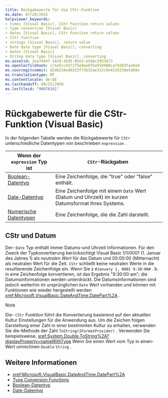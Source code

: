 ```yaml
---
title: Rückgabewerte für die CStr-Funktion
ms.date: 07/20/2015
helpviewer_keywords:
- times [Visual Basic], CStr Function return values
- type conversion [Visual Basic]
- dates [Visual Basic], CStr Function return values
- CStr function
- strings [Visual Basic], return value
- Date data type [Visual Basic], converting
- dates [Visual Basic]
- String data type [Visual Basic], converting
ms.assetid: 3aa744e7-1419-45d5-85e3-e5abc2953673
ms.openlocfilehash: cc5e5cc437175e9aebfba559488ca74283faa9ad
ms.sourcegitcommit: d2db216e46323f73b32ae312c9e4135258e5d68e
ms.translationtype: MT
ms.contentlocale: de-DE
ms.lasthandoff: 09/22/2020
ms.locfileid: "90870161"
---
```

# <a name="return-values-for-the-cstr-function-visual-basic"></a>Rückgabewerte für die CStr-Funktion (Visual Basic)

In der folgenden Tabelle werden die Rückgabewerte für `CStr` unterschiedliche Datentypen von beschrieben `expression` .  
  
|Wenn der `expression` Typ ist|`CStr`-Rückgaben|  
|-----------------------------|--------------------|  
|[Boolean-Datentyp](../data-types/boolean-data-type.md)|Eine Zeichenfolge, die "true" oder "false" enthält.|  
|[Date-Datentyp](../data-types/date-data-type.md)|Eine Zeichenfolge mit einem `Date` Wert (Datum und Uhrzeit) im kurzen Datumsformat Ihres Systems.|  
|[Numerische Datentypen](../../programming-guide/language-features/data-types/numeric-data-types.md)|Eine Zeichenfolge, die die Zahl darstellt.|  
  
## <a name="cstr-and-date"></a>CStr und Datum  

 Der- `Date` Typ enthält immer Datums-und Uhrzeit Informationen. Für den Zweck der Typkonvertierung berücksichtigt Visual Basic 1/1/0001 (1. Januar des Jahres 1) als *neutralen Wert* für das Datum und 00:00:00 (Mitternacht) als neutralen Wert für die Zeit. `CStr` schließt keine neutralen Werte in die resultierende Zeichenfolge ein. Wenn Sie z `#January 1, 0001 9:30:00#` . b. in eine Zeichenfolge konvertieren, ist das Ergebnis "9:30:00 am"; die Datumsinformationen werden unterdrückt. Die Datumsinformationen sind jedoch weiterhin im ursprünglichen `Date` Wert vorhanden und können mit Funktionen wie wieder hergestellt werden <xref:Microsoft.VisualBasic.DateAndTime.DatePart%2A> .  
  
> [!NOTE]
> Die- `CStr` Funktion führt die Konvertierung basierend auf den aktuellen Kultur Einstellungen für die Anwendung aus. Um die Zeichen folgen Darstellung einer Zahl in einer bestimmten Kultur zu erhalten, verwenden Sie die-Methode der Zahl `ToString(IFormatProvider)` . Verwenden Sie beispielsweise, <xref:System.Double.ToString%2A?displayProperty=nameWithType> Wenn Sie einen Wert vom Typ in einen-Wert umrechnen `Double` `String` .  
  
## <a name="see-also"></a>Weitere Informationen

- <xref:Microsoft.VisualBasic.DateAndTime.DatePart%2A>
- [Type Conversion Functions](type-conversion-functions.md)
- [Boolean-Datentyp](../data-types/boolean-data-type.md)
- [Date-Datentyp](../data-types/date-data-type.md)
